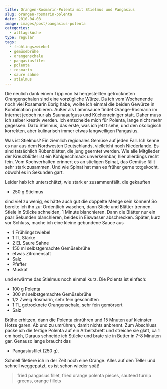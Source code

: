 ```yaml
---
title: Orangen-Rosmarin-Polenta mit Stielmus und Pangasius
slug: orangen-rosmarin-polenta
date: 2010-04-08
image: images/post/pangasius-polenta
categories: 
  - alltagsküche
type: regular
tags: 
  - frühlingszwiebel
  - gemüsebrühe
  - orangenschale
  - pangasiusfilet
  - polenta
  - rosmarin
  - saure sahne
  - stielmus
---
```


Die neulich dank einem Tipp von Isi hergestellten getrockneten Orangenschalen sind eine vorzügliche Würze. Da ich vom Wochenende noch viel Rosamarin übrig habe, wollte ich einmal die beiden Gewürze in Kombination probieren. Außer als Lammsauce findet Orange-Rosmarin im Internet jedoch nur als Saunaaufguss und Küchenreiniger statt. Daher muss ich selber kreativ werden. Ich entscheide mich für Polenta, lange nicht mehr gegessen. Dazu Stielmus, das erste, was ich jetzt sehe, und den ökologisch korrekten, aber kulinarisch immer etwas langweiligen Pangasius.

Was ist Stielmus? Ein ziemlich regionales Gemüse auf jeden Fall. Ich kenne es nur aus dem Nordwesten Deutschlands, vielleicht noch Niederlande. Es sind tatsächlich Rübenblätter, die jung geerntet werden. Wie alle Mitglieder der Kreuzblütler ist ein Kohlgeschmack unverkennbar, hier allerdings recht fein. Vom Kochverhalten erinnert es an stieligen Spinat, das Gemüse fällt sehr stark zusammen. Und wie Spinat hat man es früher gerne totgekocht, obwohl es in Sekunden gart.

Leider hab ich unterschätzt, wie stark er zusammenfällt. die gekauften

* 250 g Stielmus

sind viel zu wenig, es hätte auch gut die doppelte Menge sein können! So bereite ich ihn zu: Ordentlich waschen, dann Stiele und Blätter trennen. Stiele in Stücke schneiden, 1 Minute blanchieren. Dann die Blätter nur ein paar Sekunden blanchieren, beides in Eiswasser abschrecken. Später, kurz vor Schluss, mache ich eine kleine gebundene Sauce aus

* 1 Frühlingszwiebel 
* 1 TL Stärke 
* 2 EL Saure Sahne 
* 150 ml selbstgemachte Gemüsebrühe 
* etwas Zitronensaft 
* Salz 
* Pfeffer 
* Muskat

und erwärme das Stielmus noch einmal kurz. Die Polenta ist einfach:

* 100 g Polenta 
* 300 ml selbstgemachte Gemüsebrühe 
* 1/2 Zweig Rosmarin, sehr fein geschnitten 
* 1 TL getrocknete Orangenschale, sehr fein gemörsert
* Salz

Brühe erhitzen, dann die Polenta einrühren und 15 Mnuten auf kleinster Hotze garen. Ab und zu umrühren, damit nichts anbrennt. Zum Abschluss packe ich die fertige Polenta auf ein Arbeitsbrett und streiche sie glatt, ca 1 cm hoch, Daraus schneide ich Stücke und brate sie in Butter in 7-8 Minuten gar. Genauso lange braucht das

* Pangasiusfilet (250 g).

Schnell filetiere ich in der Zeit noch eine Orange. Alles auf den Teller und schnell weggeputzt, es ist schon wieder spät!

> fried pangasius fillet, fried orange polenta pieces, sauteed turnip greens, orange fillets
